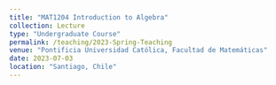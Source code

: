 ```yaml
---
title: "MAT1204 Introduction to Algebra"
collection: Lecture
type: "Undergraduate Course"
permalink: /teaching/2023-Spring-Teaching
venue: "Pontificia Universidad Católica, Facultad de Matemáticas"
date: 2023-07-03
location: "Santiago, Chile"
---
```

